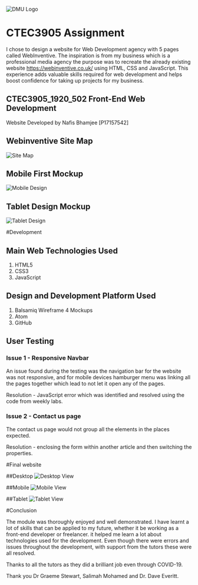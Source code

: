 ![DMU Logo](/images/mockups/dmu-logo.png)

# CTEC3905 Assignment

I chose to design a website for Web Development agency with 5 pages called WebInventive. The inspiration is from my business which is a professional media agency the purpose was to recreate the already existing website https://webinventive.co.uk/ using HTML, CSS and JavaScript. This experience adds valuable skills required for web development and helps boost confidence for taking up projects for my business.

## CTEC3905_1920_502 Front-End Web Development

Website Developed by Nafis Bhamjee [P17157542]

## Webinventive Site Map

![Site Map](/images/mockups/site_map.PNG)

## Mobile First Mockup

![Mobile Design](/images/mockups/mobile_first.PNG)

## Tablet Design Mockup

![Tablet Design](/images/mockups/tablet_map.PNG)

#Development

## Main Web Technologies Used
1. HTML5
2. CSS3
3. JavaScript

## Design and Development Platform Used
1. Balsamiq Wireframe 4 Mockups
2. Atom
3. GitHub

## User Testing

### Issue 1 - Responsive Navbar

An issue found during the testing was the navigation bar for the website was not responsive, and for mobile devices hamburger menu was linking all the pages together which lead to not let it open any of the pages.

Resolution - JavaScript error which was identified and resolved using the code from weekly labs.

### Issue 2 - Contact us page

The contact us page would not group all the elements in the places expected.

Resolution - enclosing the form within another article and then switching the properties.

#Final website

##Desktop
![Desktop View](/images/mockups/final_home.PNG)

##Mobile
![Mobile View](/images/mockups/mobile_home.PNG)

##Tablet
![Tablet View](/images/mockups/tablet_home.PNG)

#Conclusion

The module was thoroughly enjoyed and well demonstrated. I have learnt a lot of skills that can be applied to my future, whether it be working as a front-end developer or freelancer. it helped me learn a lot about technologies used for the development. Even though there were errors and issues throughout the development, with support from the tutors these were all resolved.

Thanks to all the tutors as they did a brilliant job even through COVID-19.

Thank you Dr Graeme Stewart, Salimah Mohamed and Dr. Dave Everitt.  
